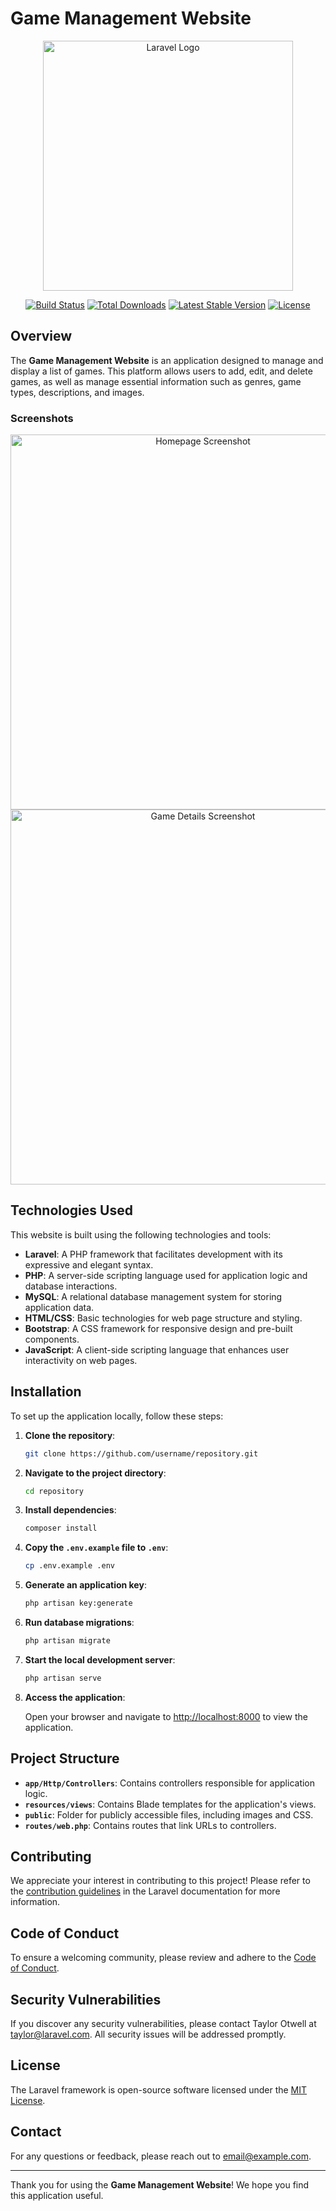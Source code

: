 # Game Management Website

<p align="center">
  <a href="https://laravel.com" target="_blank">
    <img src="https://raw.githubusercontent.com/laravel/art/master/logo-lockup/5%20SVG/2%20CMYK/1%20Full%20Color/laravel-logolockup-cmyk-red.svg" width="400" alt="Laravel Logo">
  </a>
</p>

<p align="center">
  <a href="https://github.com/username/repository/actions"><img src="https://img.shields.io/github/workflow/status/username/repository/Build" alt="Build Status"></a>
  <a href="https://packagist.org/packages/laravel/framework"><img src="https://img.shields.io/packagist/dt/laravel/framework" alt="Total Downloads"></a>
  <a href="https://packagist.org/packages/laravel/framework"><img src="https://img.shields.io/packagist/v/laravel/framework" alt="Latest Stable Version"></a>
  <a href="https://packagist.org/packages/laravel/framework"><img src="https://img.shields.io/packagist/l/laravel/framework" alt="License"></a>
</p>

## Overview

The **Game Management Website** is an application designed to manage and display a list of games. This platform allows users to add, edit, and delete games, as well as manage essential information such as genres, game types, descriptions, and images.

### Screenshots

<p align="center">
  <img src="assets/screenshots/screenshot1.png" alt="Homepage Screenshot" width="600">
  <img src="assets/screenshots/screenshot2.png" alt="Game Details Screenshot" width="600">
</p>

## Technologies Used

This website is built using the following technologies and tools:

- **Laravel**: A PHP framework that facilitates development with its expressive and elegant syntax.
- **PHP**: A server-side scripting language used for application logic and database interactions.
- **MySQL**: A relational database management system for storing application data.
- **HTML/CSS**: Basic technologies for web page structure and styling.
- **Bootstrap**: A CSS framework for responsive design and pre-built components.
- **JavaScript**: A client-side scripting language that enhances user interactivity on web pages.

## Installation

To set up the application locally, follow these steps:

1. **Clone the repository**:

    ```bash
    git clone https://github.com/username/repository.git
    ```

2. **Navigate to the project directory**:

    ```bash
    cd repository
    ```

3. **Install dependencies**:

    ```bash
    composer install
    ```

4. **Copy the `.env.example` file to `.env`**:

    ```bash
    cp .env.example .env
    ```

5. **Generate an application key**:

    ```bash
    php artisan key:generate
    ```

6. **Run database migrations**:

    ```bash
    php artisan migrate
    ```

7. **Start the local development server**:

    ```bash
    php artisan serve
    ```

8. **Access the application**:

    Open your browser and navigate to [http://localhost:8000](http://localhost:8000) to view the application.

## Project Structure

- **`app/Http/Controllers`**: Contains controllers responsible for application logic.
- **`resources/views`**: Contains Blade templates for the application's views.
- **`public`**: Folder for publicly accessible files, including images and CSS.
- **`routes/web.php`**: Contains routes that link URLs to controllers.

## Contributing

We appreciate your interest in contributing to this project! Please refer to the [contribution guidelines](https://laravel.com/docs/contributions) in the Laravel documentation for more information.

## Code of Conduct

To ensure a welcoming community, please review and adhere to the [Code of Conduct](https://laravel.com/docs/contributions#code-of-conduct).

## Security Vulnerabilities

If you discover any security vulnerabilities, please contact Taylor Otwell at [taylor@laravel.com](mailto:taylor@laravel.com). All security issues will be addressed promptly.

## License

The Laravel framework is open-source software licensed under the [MIT License](https://opensource.org/licenses/MIT).

## Contact

For any questions or feedback, please reach out to [email@example.com](mailto:email@example.com).

---

Thank you for using the **Game Management Website**! We hope you find this application useful.
